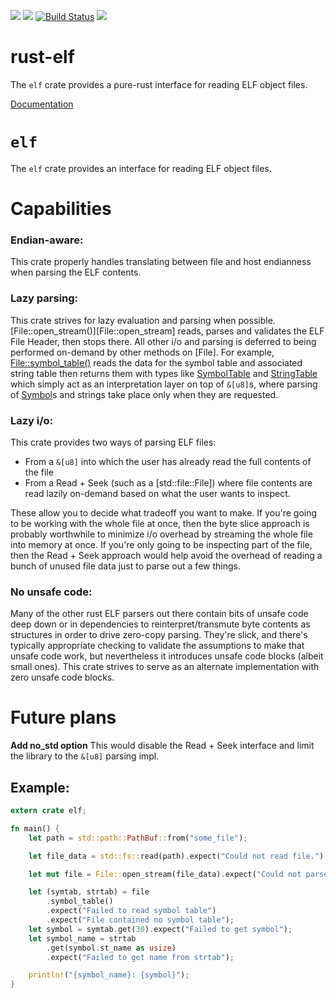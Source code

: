 [![](https://img.shields.io/crates/v/elf.svg)](https://crates.io/crates/elf)
[![](https://img.shields.io/crates/d/elf.svg)](https://crates.io/crates/elf)
[![Build Status](https://github.com/cole14/rust-elf/actions/workflows/rust.yml/badge.svg)](https://github.com/cole14/rust-elf/actions)
[![](https://docs.rs/elf/badge.svg)](https://docs.rs/elf/)

# rust-elf

The `elf` crate provides a pure-rust interface for reading ELF object files.

[Documentation](https://docs.rs/elf/)

# `elf`

The `elf` crate provides an interface for reading ELF object files.

# Capabilities

### Endian-aware:
This crate properly handles translating between file and host endianness
when parsing the ELF contents.

### Lazy parsing:
This crate strives for lazy evaluation and parsing when possible.
[File::open_stream()][File::open_stream] reads, parses and validates the ELF
File Header, then stops there. All other i/o and parsing is deferred to
being performed on-demand by other methods on [File]. For example,
[File::symbol_table()](File::symbol_table) reads the data for the symbol
table and associated string table then returns them with types like
[SymbolTable](symbol::SymbolTable) and
[StringTable](string_table::StringTable) which simply act as an
interpretation layer on top of `&[u8]`s, where parsing of
[Symbol](symbol::Symbol)s and strings take place only when they are
requested.

### Lazy i/o:
This crate provides two ways of parsing ELF files:
* From a `&[u8]` into which the user has already read the full contents of the file
* From a Read + Seek (such as a [std::file::File]) where file contents are read
  lazily on-demand based on what the user wants to inspect.

These allow you to decide what tradeoff you want to make. If you're going to be working
with the whole file at once, then the byte slice approach is probably worthwhile to minimize
i/o overhead by streaming the whole file into memory at once. If you're only going to
be inspecting part of the file, then the Read + Seek approach would help avoid the
overhead of reading a bunch of unused file data just to parse out a few things.

### No unsafe code:
Many of the other rust ELF parsers out there contain bits of unsafe code
deep down or in dependencies to reinterpret/transmute byte contents as
structures in order to drive zero-copy parsing. They're slick, and there's
typically appropriate checking to validate the assumptions to make that
unsafe code work, but nevertheless it introduces unsafe code blocks (albeit
small ones). This crate strives to serve as an alternate implementation with
zero unsafe code blocks.

# Future plans

**Add no_std option** This would disable the Read + Seek interface and limit
the library to the `&[u8]` parsing impl.

## Example:
```rust
extern crate elf;

fn main() {
    let path = std::path::PathBuf::from("some_file");

    let file_data = std::fs::read(path).expect("Could not read file.").as_slice();

    let mut file = File::open_stream(file_data).expect("Could not parse ELF Header");

    let (symtab, strtab) = file
        .symbol_table()
        .expect("Failed to read symbol table")
        .expect("File contained no symbol table");
    let symbol = symtab.get(30).expect("Failed to get symbol");
    let symbol_name = strtab
        .get(symbol.st_name as usize)
        .expect("Failed to get name from strtab");

    println!("{symbol_name}: {symbol}");
}

```
